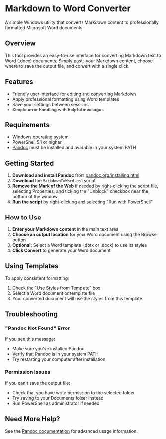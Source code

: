 # Markdown to Word Converter

A simple Windows utility that converts Markdown content to professionally formatted Microsoft Word documents.

## Overview

This tool provides an easy-to-use interface for converting Markdown text to Word (.docx) documents. Simply paste your Markdown content, choose where to save the output file, and convert with a single click.

## Features

- Friendly user interface for editing and converting Markdown
- Apply professional formatting using Word templates
- Save your settings between sessions
- Simple error handling with helpful messages

## Requirements

- Windows operating system
- PowerShell 5.1 or higher
- [Pandoc](https://pandoc.org/installing.html) must be installed and available in your system PATH

## Getting Started

1. **Download and install Pandoc** from [pandoc.org/installing.html](https://pandoc.org/installing.html)
2. **Download** the `MarkdownToWord.ps1` script
3. **Remove the Mark of the Web** if needed by right-clicking the script file, selecting Properties, and ticking the "Unblock" checkbox near the bottom of the window
4. **Run the script** by right-clicking and selecting "Run with PowerShell"

## How to Use

1. **Enter your Markdown content** in the main text area
2. **Choose an output location** for your Word document using the Browse button
3. **Optional:** Select a Word template (.dotx or .docx) to use its styles
4. **Click Convert** to generate your Word document

## Using Templates

To apply consistent formatting:

1. Check the "Use Styles from Template" box
2. Select a Word document or template file
3. Your converted document will use the styles from this template

## Troubleshooting

### "Pandoc Not Found" Error

If you see this message:
- Make sure you've installed Pandoc
- Verify that Pandoc is in your system PATH
- Try restarting your computer after installation

### Permission Issues

If you can't save the output file:
- Check that you have write permission to the selected folder
- Try saving to your Documents folder instead
- Run PowerShell as administrator if needed

## Need More Help?

See the [Pandoc documentation](https://pandoc.org/MANUAL.html) for advanced usage information.
